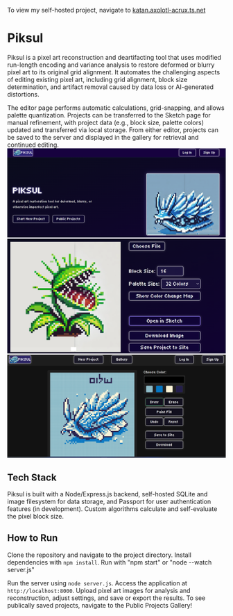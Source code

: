To view my self-hosted project, navigate to [katan.axolotl-acrux.ts.net](https://katan.axolotl-acrux.ts.net/)

# Piksul

Piksul is a pixel art reconstruction and deartifacting tool that uses modified run-length encoding and variance analysis to restore deformed or blurry pixel art to its original grid alignment. It automates the challenging aspects of editing existing pixel art, including grid alignment, block size determination, and artifact removal caused by data loss or AI-generated distortions.

The editor page performs automatic calculations, grid-snapping, and allows palette quantization. Projects can be transferred to the Sketch page for manual refinement, with project data (e.g., block size, palette colors) updated and transferred via local storage. From either editor, projects can be saved to the server and displayed in the gallery for retrieval and continued editing.
![Homepage](./public/img/image.png) 
![Automatic editor](./public/img/Editor.png)
![Sketch](./public/img/Sketch.png)

## Tech Stack

Piksul is built with a Node/Express.js backend, self-hosted SQLite and image filesystem for data storage, and Passport for user authentication features (in development). Custom algorithms calculate and self-evaluate the pixel block size.

## How to Run

Clone the repository and navigate to the project directory. Install dependencies with `npm install`. Run with "npm start" or "node --watch server.js"

Run the server using `node server.js`. Access the application at `http://localhost:8000`. Upload pixel art images for analysis and reconstruction, adjust settings, and save or export the results. To see publically saved projects, navigate to the Public Projects Gallery!